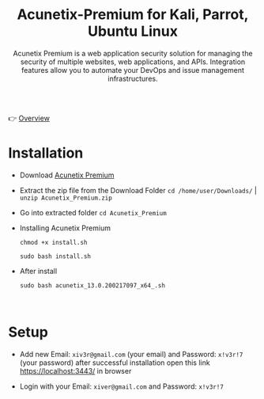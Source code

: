 # <h1 align="center">Acunetix-Premium for Kali, Parrot, Ubuntu Linux </h1>
<p align="center"> Acunetix Premium is a web application security solution for managing the security of multiple websites, web applications, and APIs. Integration features allow you to automate your DevOps and issue management infrastructures.</p>
<br></br>

👉 [Overview](https://www.acunetix.com/product/premium/)


# Installation

- Download [Acunetix Premium](https://github.com/xiv3r/Acunetix-Premium/releases/download/v1/Acunetix_Premium.zip)

- Extract the zip file from the Download Folder `cd /home/user/Downloads/` | `unzip Acunetix_Premium.zip`

- Go into extracted folder `cd Acunetix_Premium`

- Installing Acunetix Premium

      chmod +x install.sh

      sudo bash install.sh

- After install
  
      sudo bash acunetix_13.0.200217097_x64_.sh
  
<br>

# Setup

- Add new Email: `xiv3r@gmail.com` (your email) and Password: `x!v3r!7` (your password) after successful installation open this link [https://localhost:3443/](https://localhost:3443/) in browser

- Login with your Email: `xiver@gmail.com` and Password: `x!v3r!7` 
